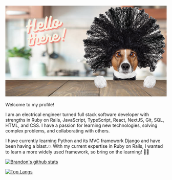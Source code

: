 ![](https://raw.githubusercontent.com/brandonbrown4792/brandonbrown4792/master/Greeting.png)

Welcome to my profile!

I am an electrical engineer turned full stack software developer with strengths in Ruby on Rails, JavaScript, TypeScript, React, NextJS, Git, SQL, HTML, and CSS. I have a passion for learning new technologies, solving complex problems, and collaborating with others.

I have currently learning Python and its MVC framework Django and have been having a blast.💥 With my current expertise in Ruby on Rails, I wanted to learn a more widely used framework, so bring on the learning! 👊📕

[![Brandon's github stats](https://github-readme-stats.vercel.app/api?username=brandonbrown4792&theme=ayu-mirage)](https://github.com/anuraghazra/github-readme-stats)

[![Top Langs](https://github-readme-stats.vercel.app/api/top-langs/?username=brandonbrown4792&layout=compact)](https://github.com/anuraghazra/github-readme-stats)
          
<!--.
**brandonbrown4792/brandonbrown4792** is a ✨ _special_ ✨ repository because its `README.md` (this file) appears on your GitHub profile.

Here are some ideas to get you started:

- 🔭 I’m currently working on ...
- 🌱 I’m currently learning ...
- 👯 I’m looking to collaborate on ...
- 🤔 I’m looking for help with ...
- 💬 Ask me about ...
- 📫 How to reach me: ...
- 😄 Pronouns: ...
- ⚡ Fun fact: ...
-->
